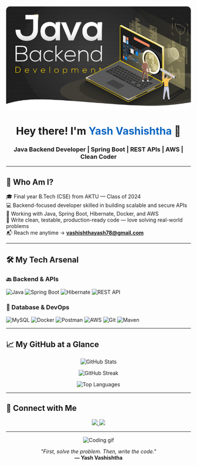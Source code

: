 <!-- 🎯 Banner -->
<p align="center">
  <img src="https://raw.githubusercontent.com/vashishtha9411/vashishtha9411/main/java-backend-banner.png" alt="Java Backend Developer Banner" style="border-radius: 10px;" />
</p>

<!-- 🚀 Intro -->
<h1 align="center">Hey there! I'm <span style="color:#0a66c2">Yash Vashishtha</span> 👋</h1>
<h3 align="center">Java Backend Developer | Spring Boot | REST APIs | AWS | Clean Coder</h3>

---

<!-- 💡 Summary -->
## 🚀 Who Am I?

🎓 Final year B.Tech (CSE) from AKTU — Class of 2024  
💻 Backend-focused developer skilled in building scalable and secure APIs  
🔧 Working with Java, Spring Boot, Hibernate, Docker, and AWS  
🧪 Write clean, testable, production-ready code — love solving real-world problems  
📬 Reach me anytime → **[vashishthayash78@gmail.com](mailto:vashishthayash78@gmail.com)**  

---

## 🛠️ My Tech Arsenal

### 🔙 Backend & APIs
![Java](https://img.shields.io/badge/Java-%23ED8B00.svg?style=flat&logo=java&logoColor=white)
![Spring Boot](https://img.shields.io/badge/SpringBoot-6DB33F?style=flat&logo=springboot&logoColor=white)
![Hibernate](https://img.shields.io/badge/Hibernate-59666C?style=flat&logo=hibernate&logoColor=white)
![REST API](https://img.shields.io/badge/REST--API-blue?style=flat)

### 💾 Database & DevOps
![MySQL](https://img.shields.io/badge/MySQL-4479A1.svg?style=flat&logo=mysql&logoColor=white)
![Docker](https://img.shields.io/badge/Docker-2496ED.svg?style=flat&logo=docker&logoColor=white)
![Postman](https://img.shields.io/badge/Postman-FF6C37.svg?style=flat&logo=postman&logoColor=white)
![AWS](https://img.shields.io/badge/AWS-232F3E?style=flat&logo=amazon-aws&logoColor=white)
![Git](https://img.shields.io/badge/Git-F05032.svg?style=flat&logo=git&logoColor=white)
![Maven](https://img.shields.io/badge/Maven-C71A36?style=flat&logo=apachemaven&logoColor=white)

---

## 📈 My GitHub at a Glance

<p align="center">
  <img src="https://github-readme-stats.vercel.app/api?username=vashishtha9411&show_icons=true&theme=github_dark&count_private=true&hide_title=true&hide_border=true" alt="GitHub Stats" />
</p>

<p align="center">
  <img src="https://github-readme-streak-stats.herokuapp.com?user=vashishtha9411&theme=github-dark-blue&hide_border=true" alt="GitHub Streak" />
</p>

<p align="center">
  <img src="https://github-readme-stats.vercel.app/api/top-langs/?username=vashishtha9411&layout=compact&theme=github_dark&hide_border=true" alt="Top Languages" />
</p>

---

## 🔗 Connect with Me

<p align="center">
  <a href="mailto:vashishthayash78@gmail.com" target="_blank">
    <img src="https://img.shields.io/badge/Gmail-D14836?style=for-the-badge&logo=gmail&logoColor=white" />
  </a>
  <a href="https://www.linkedin.com/in/yashvashishtha1/" target="_blank">
    <img src="https://img.shields.io/badge/LinkedIn-0A66C2?style=for-the-badge&logo=linkedin&logoColor=white" />
  </a>
</p>

---

<!-- 👨‍💻 Footer GIF -->
<p align="center">
  <img src="https://user-images.githubusercontent.com/55389276/140866485-8fb1c876-9a8f-4d6a-98dc-08c4981eaf70.gif" width="400" alt="Coding gif"/>
</p>

<p align="center">
  <i>"First, solve the problem. Then, write the code."</i><br/>
  <b>— Yash Vashishtha</b>
</p>
